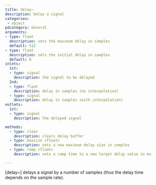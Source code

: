 ```yaml
---
title: delay~
description: Delay a signal
categories:
 - object
pdcategory: General
arguments:
- type: float
  description: sets the maximum delay in samples
  default: 512
- type: float
  description: sets the initial delay in samples
  default: 0
inlets:
  1st:
  - type: signal
    description: the signal to be delayed
  2nd:
  - type: float
    description: delay in samples (no interpolation)
  - type: signal
    description: delay in samples (with interpolation)
outlets:
  1st:
  - type: signal
    description: the delayed signal

methods:
  - type: clear
    description: clears delay buffer
  - type: maxsize <float>
    description: sets a new maximum delay size in samples
  - type: ramp <float>
    description: sets a ramp time to a new target delay value in ms

---
```


[delay~] delays a signal by a number of samples (thus the delay time depends on the sample rate).

